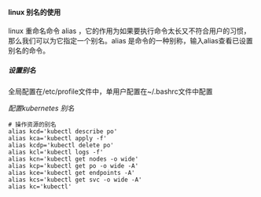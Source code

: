 #### linux 别名的使用
linux 重命名命令 alias ，它的作用为如果要执行命令太长又不符合用户的习惯，那么我们可以为它指定一个别名。alias 是命令的一种别称，输入alias查看已设置别名的命令。
##### 设置别名
全局配置在/etc/profile文件中，单用户配置在~/.bashrc文件中配置

*配置kubernetes 别名*
```shell
# 操作资源的别名
alias kcd='kubectl describe po'
alias kca='kubectl apply -f'
alias kcdp='kubectl delete po'
alias kcl='kubectl logs -f'
alias kcn='kubectl get nodes -o wide'
alias kcp='kubectl get po -o wide -A'
alias kce='kubectl get endpoints -A'
alias kcs='kubectl get svc -o wide -A'
alias kc='kubectl'
```

